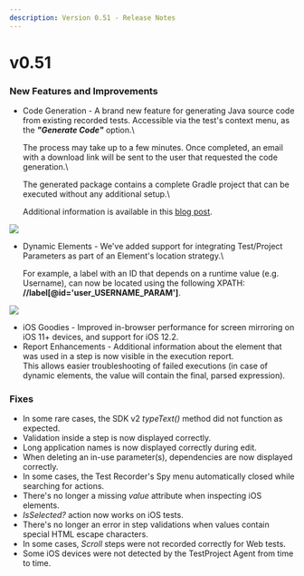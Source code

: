 ```yaml
---
description: Version 0.51 - Release Notes
---
```


# v0.51

### New Features and Improvements

*   Code Generation - A brand new feature for generating Java source code from existing recorded tests. Accessible via the test's context menu, as the _**"Generate Code"**_ option.\


    The process may take up to a few minutes. Once completed, an email with a download link will be sent to the user that requested the code generation.\


    The generated package contains a complete Gradle project that can be executed without any additional setup.\


    Additional information is available in this [blog post](https://blog.testproject.io/2019/03/28/export-recorded-tests-to-java-with-testproject/).

![](https://storage-static.testproject.io/release-notes/0.51/GenerateCodeOption.png)

*   Dynamic Elements - We've added support for integrating Test/Project Parameters as part of an Element's location strategy.\


    For example, a label with an ID that depends on a runtime value (e.g. Username), can now be located using the following XPATH: **//label\[@id='user\_USERNAME\_PARAM']**.

![](https://storage-static.testproject.io/release-notes/0.51/DynamicElementExample.png)

* iOS Goodies - Improved in-browser performance for screen mirroring on iOS 11+ devices, and support for iOS 12.2.
* Report Enhancements - Additional information about the element that was used in a step is now visible in the execution report.\
  &#x20;This allows easier troubleshooting of failed executions (in case of dynamic elements, the value will contain the final, parsed expression).

### Fixes

* In some rare cases, the SDK v2 _typeText()_ method did not function as expected.
* Validation inside a step is now displayed correctly.
* Long application names is now displayed correctly during edit.
* When deleting an in-use parameter(s), dependencies are now displayed correctly.
* In some cases, the Test Recorder's Spy menu automatically closed while searching for actions.
* There's no longer a missing _value_ attribute when inspecting iOS elements.
* _IsSelected?_ action now works on iOS tests.
* There's no longer an error in step validations when values contain special HTML escape characters.
* In some cases, _Scroll_ steps were not recorded correctly for Web tests.
* Some iOS devices were not detected by the TestProject Agent from time to time.

